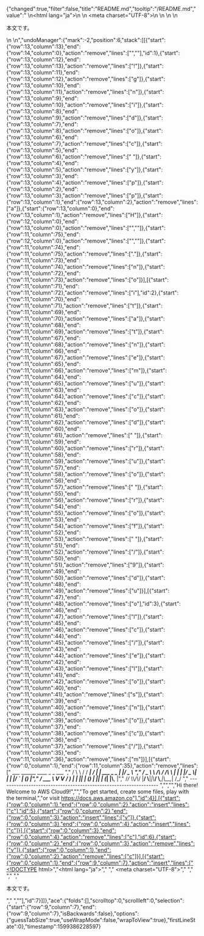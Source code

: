 {"changed":true,"filter":false,"title":"README.md","tooltip":"/README.md","value":" <!DOCTYPE html>\n<html lang=\"ja\">\n    <head>\n        <meta charset=\"UTF-8\">\n        <title>タイトル</title>\n    </head>\n    <body>\n        <p>本文です。</p>\n    </body>\n</html>","undoManager":{"mark":-2,"position":6,"stack":[[{"start":{"row":13,"column":13},"end":{"row":14,"column":0},"action":"remove","lines":["",""],"id":1},{"start":{"row":13,"column":12},"end":{"row":13,"column":13},"action":"remove","lines":["!"]},{"start":{"row":13,"column":11},"end":{"row":13,"column":12},"action":"remove","lines":["g"]},{"start":{"row":13,"column":10},"end":{"row":13,"column":11},"action":"remove","lines":["n"]},{"start":{"row":13,"column":9},"end":{"row":13,"column":10},"action":"remove","lines":["i"]},{"start":{"row":13,"column":8},"end":{"row":13,"column":9},"action":"remove","lines":["d"]},{"start":{"row":13,"column":7},"end":{"row":13,"column":8},"action":"remove","lines":["o"]},{"start":{"row":13,"column":6},"end":{"row":13,"column":7},"action":"remove","lines":["c"]},{"start":{"row":13,"column":5},"end":{"row":13,"column":6},"action":"remove","lines":[" "]},{"start":{"row":13,"column":4},"end":{"row":13,"column":5},"action":"remove","lines":["y"]},{"start":{"row":13,"column":3},"end":{"row":13,"column":4},"action":"remove","lines":["p"]},{"start":{"row":13,"column":2},"end":{"row":13,"column":3},"action":"remove","lines":["p"]},{"start":{"row":13,"column":1},"end":{"row":13,"column":2},"action":"remove","lines":["a"]},{"start":{"row":13,"column":0},"end":{"row":13,"column":1},"action":"remove","lines":["H"]},{"start":{"row":12,"column":0},"end":{"row":13,"column":0},"action":"remove","lines":["",""]},{"start":{"row":11,"column":75},"end":{"row":12,"column":0},"action":"remove","lines":["",""]},{"start":{"row":11,"column":74},"end":{"row":11,"column":75},"action":"remove","lines":["."]},{"start":{"row":11,"column":73},"end":{"row":11,"column":74},"action":"remove","lines":["n"]},{"start":{"row":11,"column":72},"end":{"row":11,"column":73},"action":"remove","lines":["o"]}],[{"start":{"row":11,"column":71},"end":{"row":11,"column":72},"action":"remove","lines":["i"],"id":2},{"start":{"row":11,"column":70},"end":{"row":11,"column":71},"action":"remove","lines":["t"]},{"start":{"row":11,"column":69},"end":{"row":11,"column":70},"action":"remove","lines":["a"]},{"start":{"row":11,"column":68},"end":{"row":11,"column":69},"action":"remove","lines":["t"]},{"start":{"row":11,"column":67},"end":{"row":11,"column":68},"action":"remove","lines":["n"]},{"start":{"row":11,"column":66},"end":{"row":11,"column":67},"action":"remove","lines":["e"]},{"start":{"row":11,"column":65},"end":{"row":11,"column":66},"action":"remove","lines":["m"]},{"start":{"row":11,"column":64},"end":{"row":11,"column":65},"action":"remove","lines":["u"]},{"start":{"row":11,"column":63},"end":{"row":11,"column":64},"action":"remove","lines":["c"]},{"start":{"row":11,"column":62},"end":{"row":11,"column":63},"action":"remove","lines":["o"]},{"start":{"row":11,"column":61},"end":{"row":11,"column":62},"action":"remove","lines":["d"]},{"start":{"row":11,"column":60},"end":{"row":11,"column":61},"action":"remove","lines":[" "]},{"start":{"row":11,"column":59},"end":{"row":11,"column":60},"action":"remove","lines":["r"]},{"start":{"row":11,"column":58},"end":{"row":11,"column":59},"action":"remove","lines":["u"]},{"start":{"row":11,"column":57},"end":{"row":11,"column":58},"action":"remove","lines":["o"]},{"start":{"row":11,"column":56},"end":{"row":11,"column":57},"action":"remove","lines":[" "]},{"start":{"row":11,"column":55},"end":{"row":11,"column":56},"action":"remove","lines":["r"]},{"start":{"row":11,"column":54},"end":{"row":11,"column":55},"action":"remove","lines":["o"]},{"start":{"row":11,"column":53},"end":{"row":11,"column":54},"action":"remove","lines":["f"]},{"start":{"row":11,"column":52},"end":{"row":11,"column":53},"action":"remove","lines":[" "]},{"start":{"row":11,"column":51},"end":{"row":11,"column":52},"action":"remove","lines":["/"]},{"start":{"row":11,"column":50},"end":{"row":11,"column":51},"action":"remove","lines":["9"]},{"start":{"row":11,"column":49},"end":{"row":11,"column":50},"action":"remove","lines":["d"]},{"start":{"row":11,"column":48},"end":{"row":11,"column":49},"action":"remove","lines":["u"]}],[{"start":{"row":11,"column":47},"end":{"row":11,"column":48},"action":"remove","lines":["o"],"id":3},{"start":{"row":11,"column":46},"end":{"row":11,"column":47},"action":"remove","lines":["l"]},{"start":{"row":11,"column":45},"end":{"row":11,"column":46},"action":"remove","lines":["c"]},{"start":{"row":11,"column":44},"end":{"row":11,"column":45},"action":"remove","lines":["/"]},{"start":{"row":11,"column":43},"end":{"row":11,"column":44},"action":"remove","lines":["e"]},{"start":{"row":11,"column":42},"end":{"row":11,"column":43},"action":"remove","lines":["l"]},{"start":{"row":11,"column":41},"end":{"row":11,"column":42},"action":"remove","lines":["o"]},{"start":{"row":11,"column":40},"end":{"row":11,"column":41},"action":"remove","lines":["s"]},{"start":{"row":11,"column":39},"end":{"row":11,"column":40},"action":"remove","lines":["n"]},{"start":{"row":11,"column":38},"end":{"row":11,"column":39},"action":"remove","lines":["o"]},{"start":{"row":11,"column":37},"end":{"row":11,"column":38},"action":"remove","lines":["c"]},{"start":{"row":11,"column":36},"end":{"row":11,"column":37},"action":"remove","lines":["/"]},{"start":{"row":11,"column":35},"end":{"row":11,"column":36},"action":"remove","lines":["m"]}],[{"start":{"row":0,"column":1},"end":{"row":11,"column":35},"action":"remove","lines":["        ___        ______     ____ _                 _  ___  ","        / \\ \\      / / ___|   / ___| | ___  _   _  __| |/ _ \\ ","       / _ \\ \\ /\\ / /\\___ \\  | |   | |/ _ \\| | | |/ _` | (_) |","      / ___ \\ V  V /  ___) | | |___| | (_) | |_| | (_| |\\__, |","     /_/   \\_\\_/\\_/  |____/   \\____|_|\\___/ \\__,_|\\__,_|  /_/ "," ----------------------------------------------------------------- ","","","Hi there! Welcome to AWS Cloud9!","","To get started, create some files, play with the terminal,","or visit https://docs.aws.amazon.co"],"id":4}],[{"start":{"row":0,"column":1},"end":{"row":0,"column":2},"action":"insert","lines":["c"],"id":5},{"start":{"row":0,"column":2},"end":{"row":0,"column":3},"action":"insert","lines":["v"]},{"start":{"row":0,"column":3},"end":{"row":0,"column":4},"action":"insert","lines":["c"]}],[{"start":{"row":0,"column":3},"end":{"row":0,"column":4},"action":"remove","lines":["c"],"id":6},{"start":{"row":0,"column":2},"end":{"row":0,"column":3},"action":"remove","lines":["v"]},{"start":{"row":0,"column":1},"end":{"row":0,"column":2},"action":"remove","lines":["c"]}],[{"start":{"row":0,"column":1},"end":{"row":9,"column":7},"action":"insert","lines":["<!DOCTYPE html>","<html lang=\"ja\">","    <head>","        <meta charset=\"UTF-8\">","        <title>タイトル</title>","    </head>","    <body>","        <p>本文です。</p>","    </body>","</html>"],"id":7}]]},"ace":{"folds":[],"scrolltop":0,"scrollleft":0,"selection":{"start":{"row":9,"column":7},"end":{"row":9,"column":7},"isBackwards":false},"options":{"guessTabSize":true,"useWrapMode":false,"wrapToView":true},"firstLineState":0},"timestamp":1599386228597}
